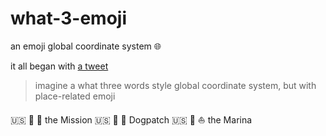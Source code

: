 # what-3-emoji
an emoji global coordinate system 🌐 

it all began with [a tweet](https://twitter.com/micahstubbs/status/1070424011291582464?s=19)

> imagine a what three words style global coordinate system, but with place-related emoji

🇺🇸 🌉 🌯 the Mission
🇺🇸 🌉 🐶 Dogpatch
🇺🇸 🌉 ⛵ the Marina
